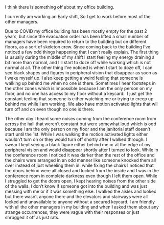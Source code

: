 I think there is something off about my office building.

I currently am working an Early shift, So I get to work before most of the other managers.

Due to COVID my office building has been mostly empty for the past 2 years, but since the evacuation order has been lifted a small number of managers have been required to return to the building but on different floors, as a sort of skeleton crew. Since coming back to the building I’ve noticed a few odd things happening that I can’t really explain. The first thing is usually during the middle of my shift I start feeling my energy draining a bit more than normal, and I’ll start to doze off while working which is not normal at all. The other thing I’ve noticed is when I start to doze off, I can see black shapes and figures in peripheral vision that disappear as soon as I wake myself up. I also keep getting a weird feeling that someone is walking up behind me when no one is there. Sometimes I hear footsteps in the other zones which is impossible because I am the only person on my floor, and no one has access to my floor without a keycard.  I just get the constant feeling that someone is either watching me or trying to creep up behind me while I am working. We also have motion activated lights that will turn off and on even though no one is there. 

The other day I heard some noises coming from the conference room from across the hall that weren’t constant but were somewhat loud which is odd because I am the only person on my floor and the janitorial staff doesn’t start until the 1st. While I was walking the motion activated lights either wouldn’t turn on or they would turn off shortly after I walked through. I swear I kept seeing a black figure either behind me or at the edge of my peripheral vision and would disappear shortly after I turned to look. While in the conference room I noticed it was darker than the rest of the office and the chairs were arranged in an odd manner like someone knocked them all over instead of just wheeling them in. while fixing the chairs I noticed that the doors behind were all closed and locked from the inside and I was in the conference room in complete darkness even though I left them open. While I struggled to get the doors open, I kept hearing noises from the other side of the walls. I don’t know if someone got into the building and was just messing with me or if it was something else. I walked the aisles and looked but there wasn’t anyone there and the elevators and stairways were all locked and unavailable to anyone without a secured keycard. I am friendly with all the other managers in my building and when I asked them about any strange occurrences, they were vague with their responses or just shrugged it off as just rats.